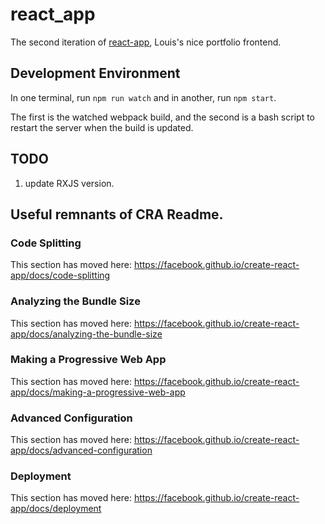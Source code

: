 # react_app

The second iteration of [react-app](https://github.com/louisritchie/react-app), Louis's nice portfolio frontend.

## Development Environment

In one terminal, run `npm run watch` and in another, run `npm start`.

The first is the watched webpack build, and the second is a bash script to restart the server when the build is updated.

## TODO

1. update RXJS version.

## Useful remnants of CRA Readme.

### Code Splitting

This section has moved here: https://facebook.github.io/create-react-app/docs/code-splitting

### Analyzing the Bundle Size

This section has moved here: https://facebook.github.io/create-react-app/docs/analyzing-the-bundle-size

### Making a Progressive Web App

This section has moved here: https://facebook.github.io/create-react-app/docs/making-a-progressive-web-app

### Advanced Configuration

This section has moved here: https://facebook.github.io/create-react-app/docs/advanced-configuration

### Deployment

This section has moved here: https://facebook.github.io/create-react-app/docs/deployment
